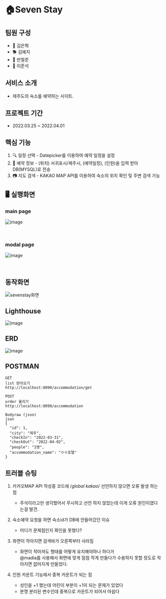   # 🏠Seven Stay

## 팀원 구성
  - :bear: 김은혁
  - 🐕 김예지
  - 🐣 반철준
  - 🐹 이준석

## 서비스 소개
- 제주도의 숙소를 예약하는 사이트.


## 프로젝트 기간
- 2022.03.25 ~ 2022.04.01


## 핵심 기능
1. 🔍 일정 선택 - Datepicker를 이용하여 예약 일정을 설정
2. 📖 예약 정보 - (위치) 서귀포시/제주시, (예약일정), (인원)을 입력 받아 DB(MYSQL)로 전송
3. 📷 지도 검색 - KAKAO MAP API를 이용하여 숙소의 위치 확인 및 주변 검색 가능

## 🖥 실행화면 

 ### main page
![image](https://user-images.githubusercontent.com/97449025/161179482-06b5c6da-6ba5-4ca3-b609-7a29a0e6815c.png)


<br>
  
 ### modal page
![image](https://user-images.githubusercontent.com/95362504/161176458-54a32a53-4583-4e22-9b60-69878c3186f7.png)

<br>

## 동작화면
![sevenstay화면](https://user-images.githubusercontent.com/97449025/161179165-79990045-f845-48a8-b205-af14c0812d82.gif)

## Lighthouse
![image](https://user-images.githubusercontent.com/95362504/161176201-fbdbfdde-2a3a-4358-a60f-a7943b8eee0b.png)

## ERD
![image](https://user-images.githubusercontent.com/95362504/161176520-be61bac2-42d4-4f15-bc97-11dd31c6399e.png)

## POSTMAN
```
GET
list 받아오기
http://localhost:8090/accommodation/get

POST
order 올리기
http://localhost:8090/accommodation

Bodyraw (json)
json
{
  "id": 1,
  "city": "제주",
  "checkIn": "2022-03-31",
  "checkOut": "2022-04-02",
  "people": "2명",
  "accommodation_name": "ㅇㅇ호텔"
}
```

## 트러블 슈팅
1. 카카오MAP API 작성중 코드에  /*global kakao*/ 선언하지 않으면 오류 발생 하는점 
    - 주석이라고만 생각했어서 무시하고 선언 하지 않았는데 이게 오류 원인이였다는걸 발견.

2. 숙소예약 요청을 하면 숙소id가 DB에 안들어갔던 이슈
    - 어디가 문제점인지 확인을 못했다?

3. 화면이 작아지면 검색바가 오른쪽부터 사라짐
    - 화면이 작아져도 형태를 어떻게 유지해야하나 하다가 <br>
      @madia를 사용해서 화면에 맞게 점점 작게 만들다가 수용하지 못할 정도로 작아지면 없어지게 만들었다.
      
4. 인원 카운트 기능에서 중복 카운트가 되는 점
    - 성인을 +1 했는데 어린이 부분이 +1이 되는 문제가 있었다
    - 분명 분리된 변수인데 중복으로 카운트가 되어서 아쉽다
